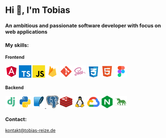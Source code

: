 <h1 align="left">Hi 👋, I'm Tobias</h1>
<h3 align="left">An ambitious and passionate software developer with focus on web applications</h3>

<h3 align="left">My skills:</h3>
<h4 align="left">Frontend</h4>
<p align="left"> 
  <a href="https://angular.io" target="_blank" rel="noreferrer"><img src="img/angular.svg" alt="angular" width="40" height="40"/></a>
  <a href="https://www.typescriptlang.org/" target="_blank" rel="noreferrer"><img src="img/typescript.svg" alt="typescript" width="40" height="40"/></a> 
  <a href="https://developer.mozilla.org/en-US/docs/Web/JavaScript" target="_blank" rel="noreferrer"><img src="img/javascript.svg" alt="javascript" width="40" height="40"/></a>
  <a href="https://firebase.google.com/" target="_blank" rel="noreferrer"><img src="img/firebase.svg" alt="firebase" width="40" height="40"/></a> 
  <a href="https://git-scm.com/" target="_blank" rel="noreferrer"><img src="img/git.svg" alt="git" width="40" height="40"/></a> 
  <a href="https://sass-lang.com" target="_blank" rel="noreferrer"><img src="img/sass.svg" alt="sass" width="40" height="40"/></a> 
  <a href="https://www.w3schools.com/css/" target="_blank" rel="noreferrer"><img src="img/css.svg" alt="css3" width="40" height="40"/></a> 
  <a href="https://www.w3.org/html/" target="_blank" rel="noreferrer"><img src="img/html.svg" alt="html5" width="40" height="40"/></a> 
  <a href="https://www.figma.com/" target="_blank" rel="noreferrer"><img src="img/figma.svg" alt="figma" width="40" height="40"/></a> 
</p>

<h4 align="left">Backend</h4>
<p align="left">
  <a href="https://www.djangoproject.com/" target="_blank" rel="noreferrer"><img src="img/django.svg" alt="django" width="40" height="40"/></a>
  <a href="https://www.python.org" target="_blank" rel="noreferrer"><img src="img/python.svg" alt="python" width="40" height="40"/></a>
  <a href="https://www.sqlite.org/" target="_blank" rel="noreferrer"> <img src="img/sqlite.svg" alt="sqlite" width="40" height="40"/> </a>
  <a href="https://www.postgresql.org" target="_blank" rel="noreferrer"><img src="img/postgresql.svg" alt="postgresql" width="40" height="40"/></a>
  <a href="https://redis.io" target="_blank" rel="noreferrer"><img src="img/redis.svg" alt="redis" width="40" height="40"/></a>
  <a href="https://www.linux.org/" target="_blank" rel="noreferrer"><img src="img/linux.svg" alt="linux" width="40" height="40"/></a>
  <a href="https://cloud.google.com" target="_blank" rel="noreferrer"><img src="img/google-cloud.svg" alt="gcp" width="40" height="40"/></a>
  <a href="https://nginx.org/" target="_blank" rel="noreferrer"><img src="img/nginx.svg" alt="nginx" width="40" height="40"/></a>
  <a href="https://gunicorn.org/" target="_blank" rel="noreferrer"><img src="img/gunicorn.svg" alt="gunicorn" width="40" height="40"/></a>
</p>

<h3 align="left">Contact:</h3>
<p align="left">
  <a href="mailto:kontakt@tobias-reize.de">kontakt@tobias-reize.de</a>
</p>
